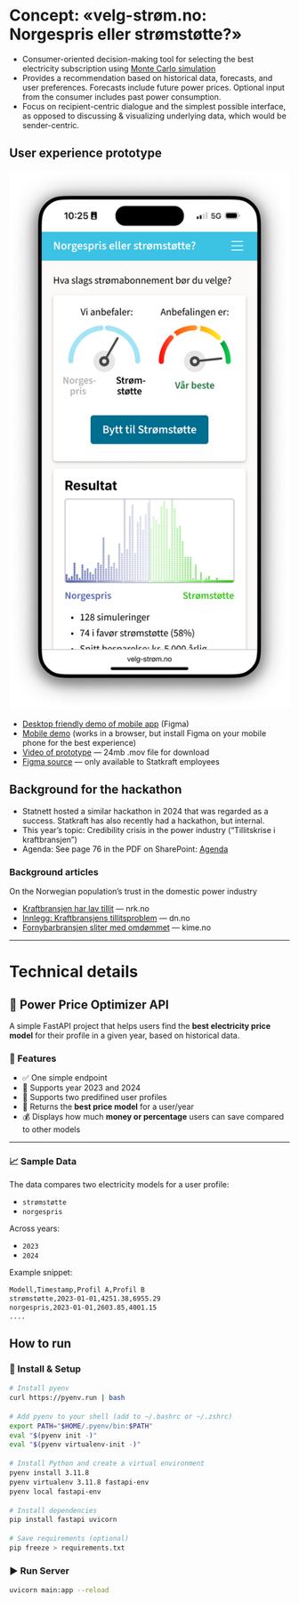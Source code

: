# Concept: «velg-strøm.no: Norgespris eller strømstøtte?»

* Consumer-oriented decision-making tool for selecting the best electricity subscription using [Monte Carlo simulation](https://en.wikipedia.org/wiki/Monte_Carlo_method)
* Provides a recommendation based on historical data, forecasts, and user preferences. Forecasts include future power prices. Optional input from the consumer includes past power consumption.
* Focus on recipient-centric dialogue and the simplest possible interface, as opposed to discussing & visualizing underlying data, which would be sender-centric.

## User experience prototype

![](norgespris-eller-stromstotte-mobile-splash-screen.png)

* [Desktop friendly demo of mobile app](https://www.figma.com/proto/7sjBbyxgUdYYqbURStYQUW/Hackathon-2025?page-id=0%3A1&node-id=82-6212&viewport=-208%2C149%2C1&t=FuZW9atQ3DwRvP9u-1&scaling=min-zoom&content-scaling=fixed&starting-point-node-id=82%3A6212) (Figma)
* [Mobile demo](https://bit.ly/Krafthack-2025-gruppe-3) (works in a browser, but install Figma on your mobile phone for the best experience) 
* [Video of prototype](https://github.com/krafthack-by-techday/team3/blob/main/team-3-figma-dummy-trim-480p.mov) — 24mb .mov file for download
* [Figma source](https://www.figma.com/design/7sjBbyxgUdYYqbURStYQUW/Hackathon-2025?node-id=82-6212&t=W6iKQOO3H7E135o9-4) — only available to Statkraft employees

## Background for the hackathon

* Statnett hosted a similar hackathon in 2024 that was regarded as a success. Statkraft has also recently had a hackathon, but internal.
* This year’s topic: Credibility crisis in the power industry (“Tillitskrise i kraftbransjen”)
* Agenda: See page 76 in the PDF on SharePoint: [Agenda](https://statnett.sharepoint.com/sites/KraftHackbytechday_fag/Shared%20Documents/Forms/AllItems.aspx?id=%2Fsites%2FKraftHackbytechday%5Ffag%2FShared%20Documents%2FFellesinformasjon%2FOnboardingsm%C3%B8te%2010%2E4%2FInfo%2D%20og%20onboarding%2010%2E04%2E25%2Epdf&parent=%2Fsites%2FKraftHackbytechday%5Ffag%2FShared%20Documents%2FFellesinformasjon%2FOnboardingsm%C3%B8te%2010%2E4)

### Background articles

On the Norwegian population’s trust in the domestic power industry

* [Kraftbransjen har lav tillit](https://www.nrk.no/okonomi/kraftbransjen-har-lav-tillit-1.553773) — nrk.no
* [Innlegg: Kraftbransjens tillitsproblem](https://www.dn.no/innlegg/energi/det-gronne-skiftet/kraftkabler/innlegg-kraftbransjens-tillitsproblem/2-1-1085697) — dn.no
* [Fornybarbransjen sliter med omdømmet](https://www.kime.no/aktuelt/fornybarbransjen-sliter-med-omdommet---blir-vanskeligere-a-gjennomfore-utbygginger-og-investeringer) — kime.no

---

# Technical details

## 🔌 Power Price Optimizer API

A simple FastAPI project that helps users find the **best electricity price model** for their profile in a given year, based on historical data.

### 🚀 Features

- ✅ One simple endpoint
- 📅 Supports year 2023 and 2024
- 👥 Supports two predifined user profiles
- 🧠 Returns the **best price model** for a user/year
- 💰 Displays how much **money or percentage** users can save compared to other models

---

### 📈 Sample Data

The data compares two electricity models for a user profile:
- `strømstøtte`
- `norgespris`

Across years:
- `2023`
- `2024`

Example snippet:
```csv
Modell,Timestamp,Profil A,Profil B
strømstøtte,2023-01-01,4251.38,6955.29
norgespris,2023-01-01,2603.85,4001.15
....
```

## How to run

### 🚀 Install & Setup

```bash
# Install pyenv
curl https://pyenv.run | bash

# Add pyenv to your shell (add to ~/.bashrc or ~/.zshrc)
export PATH="$HOME/.pyenv/bin:$PATH"
eval "$(pyenv init -)"
eval "$(pyenv virtualenv-init -)"

# Install Python and create a virtual environment
pyenv install 3.11.8
pyenv virtualenv 3.11.8 fastapi-env
pyenv local fastapi-env

# Install dependencies
pip install fastapi uvicorn

# Save requirements (optional)
pip freeze > requirements.txt
```
### ▶️ Run Server

```bash
uvicorn main:app --reload
```
